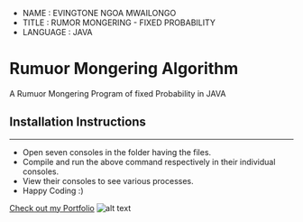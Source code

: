 
 * NAME        : EVINGTONE NGOA MWAILONGO
 * TITLE       : RUMOR MONGERING - FIXED PROBABILITY
 * LANGUAGE    : JAVA
 
# Rumuor Mongering Algorithm
A Rumuor Mongering Program of fixed Probability in JAVA

## Installation Instructions
____________________________
 - Open seven consoles in the folder having the files.
 - Compile and run the above command respectively in their individual consoles.
 - View their consoles to see various processes.
 - Happy Coding :)

[Check out my Portfolio](http://evin.me.ke/ "Evin's portfolio")
![alt text](http://evin.me.ke/wp-content/uploads/2016/07/evin-100X50.png "Check Out My portfolio")
